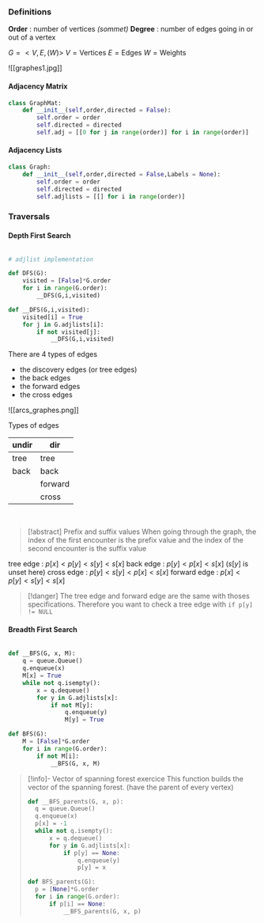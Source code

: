 

### Definitions

**Order** : number of vertices _(sommet)_
**Degree** : number of edges going in or out of a vertex

$G = <V,E,(W)>$
$V = \text{Vertices}$
$E = \text{Edges}$
$W = \text{Weights}$

![[graphes1.jpg]]

#### Adjacency Matrix

```python
class GraphMat:
	def __init__(self,order,directed = False):
		self.order = order
		self.directed = directed
		self.adj = [[0 for j in range(order)] for i in range(order)]
```

#### Adjacency Lists

```python
class Graph:
	def __init__(self,order,directed = False,Labels = None):
		self.order = order
		self.directed = directed
		self.adjlists = [[] for i in range(order)]
```

### Traversals

#### Depth First Search

```python

# adjlist implementation

def DFS(G):
	visited = [False]*G.order
	for i in range(G.order):
		__DFS(G,i,visited)

def __DFS(G,i,visited):
	visited[i] = True
	for j in G.adjlists[i]:
		if not visited[j]:
			__DFS(G,i,visited)

```

There are 4 types of edges

- the discovery edges (or tree edges)
- the back edges
- the forward edges
- the cross edges


![[arcs_graphes.png]]

Types of edges

| undir | dir |
| --- | --- |  
| tree | tree|
|back|back|
| | forward|
| | cross|

<br>

>[!abstract] Prefix and suffix values
>When going through the graph, the index of the first encounter is the prefix value and the index of the second encounter is the suffix value

tree edge : $p[x] < p[y] <s[y] < s[x]$
back edge : $p[y] < p[x] < s[x]$ ($s[y]$ is unset here)
cross edge : $p[y] < s[y] < p[x] < s[x]$
forward edge : $p[x] < p[y] <s[y] < s[x]$

>[!danger]
>The tree edge and forward edge are the same with thoses specifications. 
>Therefore you want to check a tree edge with `if p[y] != NULL`

#### Breadth First Search

```python
			
def __BFS(G, x, M):
	q = queue.Queue()
	q.enqueue(x)
	M[x] = True
	while not q.isempty():
		x = q.dequeue()
		for y in G.adjlists[x]:
			if not M[y]:
				q.enqueue(y)
				M[y] = True

def BFS(G):
	M = [False]*G.order
	for i in range(G.order):
		if not M[i]:
			__BFS(G, x, M)
```

>[!info]- Vector of spanning forest exercice
>This function builds the vector of the spanning forest. (have the parent of every vertex)
>```python
>def __BFS_parents(G, x, p):
>	q = queue.Queue()
>	q.enqueue(x)
>	p[x] = -1
>	while not q.isempty():
>		x = q.dequeue()
>		for y in G.adjlists[x]:
>			if p[y] == None:
>				q.enqueue(y)
>				p[y] = x
>
>def BFS_parents(G):
>	p = [None]*G.order
>	for i in range(G.order):
>		if p[i] == None:
>			__BFS_parents(G, x, p)
>```